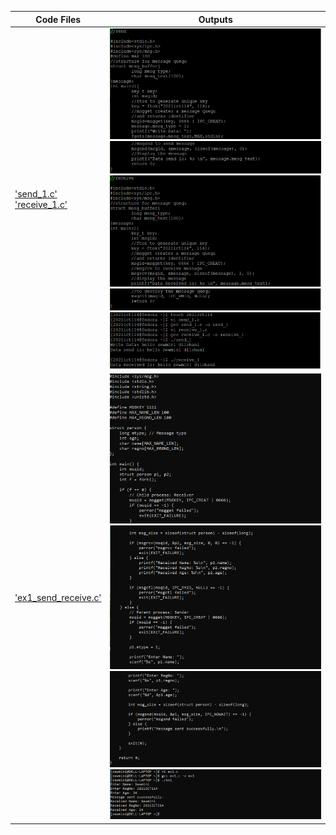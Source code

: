 | Code Files | Outputs |
|------------|---------|
|['send_1.c'](./Codes/send_1.c)<br>['receive_1.c'](./Codes/receive_1.c)|![1-1.png](./Outputs/1-1.png)![1-2.png](./Outputs/1-2.png)![1-3.png](./Outputs/1-3.png)![1-4.png](./Outputs/1-4.png)![1-5.png](./Outputs/1-5.png)|
|['ex1_send_receive.c'](./Codes/ex1_send_receive.c)|![2-1.png](./Outputs/2-1.png)![2-2.png](./Outputs/2-2.png)![2-3.png](./Outputs/2-3.png)![2-4.png](./Outputs/2-4.png)|





